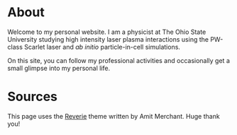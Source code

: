 # About

Welcome to my personal website. I am a physicist at The Ohio State University studying high intensity laser plasma interactions using the PW-class Scarlet laser and *ab initio* particle-in-cell simulations.

On this site, you can follow my professional activities and occasionally get a small glimpse into my personal life.

# Sources
This page uses the [Reverie](https://github.com/amitmerchant1990/reverie) theme written by Amit Merchant. Huge thank you!